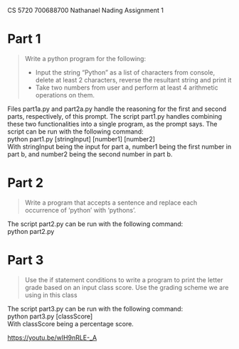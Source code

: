 CS 5720
700688700
Nathanael Nading
Assignment 1

# Part 1

> Write a python program for the following:
> - Input the string “Python” as a list of characters from console, delete at least 2 characters, reverse the resultant string and print it
> - Take two numbers from user and perform at least 4 arithmetic operations on them.

Files part1a.py and part2a.py handle the reasoning for the first and second parts, respectively, of this prompt.
The script part1.py handles combining these two functionalities into a single program, as the prompt says.
The script can be run with the following command:  
    python part1.py [stringInput] [number1] [number2]  
With stringInput being the input for part a, number1 being the first number in part b, and number2 being the second number in part b.

# Part 2

> Write a program that accepts a sentence and replace each occurrence of ‘python’ with ‘pythons’.

The script part2.py can be run with the following command:  
    python part2.py

# Part 3

> Use the if statement conditions to write a program to print the letter grade based on an input class score. Use the grading scheme we are using in this class

The script part3.py can be run with the following command:  
    python part3.py [classScore]  
With classScore being a percentage score.

https://youtu.be/wIH9nRLE-_A